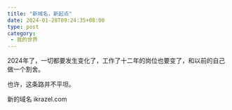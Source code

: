 ```yaml
---
title: "新域名，新起点"
date: 2024-01-28T09:24:35+08:00
type: post
category: 
 - 我的世界
---
```


2024年了，一切都要发生变化了，工作了十二年的岗位也要变了，和以前的自己做一个割舍。

也许，这条路并不平坦。

新的域名 ikrazel.com
